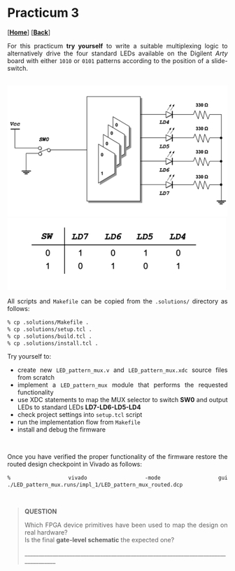 
<div align="justify">

# Practicum 3
[[**Home**](https://github.com/lpacher/lae)] [[**Back**](https://github.com/lpacher/lae/tree/master/fpga/practicum)]

For this practicum **try yourself** to write a suitable multiplexing logic
to alternatively drive the four standard LEDs available on the Digilent _Arty_ board
with either `1010` or `0101` patterns according to the position of a slide-switch.

<br />

<img src="doc/pictures/LED_pattern_mux.png" alt="drawing" width="700"/>
<img src="doc/pictures/table.png" alt="drawing" width="500"/>

<br />

All scripts and `Makefile` can be copied from the `.solutions/` directory as follows:

```
% cp .solutions/Makefile .
% cp .solutions/setup.tcl .
% cp .solutions/build.tcl .
% cp .solutions/install.tcl .
```

Try yourself to:

* create new `LED_pattern_mux.v` and `LED_pattern_mux.xdc` source files from scratch
* implement a `LED_pattern_mux` module that performs the requested functionality
* use XDC statements to map the MUX selector to switch **SW0** and output LEDs to standard LEDs **LD7-LD6-LD5-LD4**
* check project settings into `setup.tcl` script
* run the implementation flow from `Makefile`
* install and debug the firmware

<br />

Once you have verified the proper functionality of the firmware restore the routed design checkpoint in Vivado
as follows:

```
% vivado -mode gui ./LED_pattern_mux.runs/impl_1/LED_pattern_mux_routed.dcp
```

<br />

>
> **QUESTION**
>
> Which FPGA device primitives have been used to map the design on real hardware? <br />
> Is the final **gate-level schematic** the expected one?
>
>   \___________________________________________________________________________________
>

<br />

<!--------------------------------------------------------------------->

</div>
